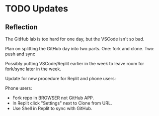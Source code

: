 # TODO Updates

## Reflection

The GitHub lab is too hard for one day, but the VSCode isn't so bad.

Plan on splitting the GitHub day into two parts. One: fork and clone. Two: push and sync

Possibly putting VSCode/Replit earlier in the week to leave room for fork/sync later in the week.

Update for new procedure for Replit and phone users:

Phone users:

* Fork repo in BROWSER not GitHub APP.
* In Replit click "Settings" next to Clone from URL.
* Use Shell in Replit to sync with GitHub.